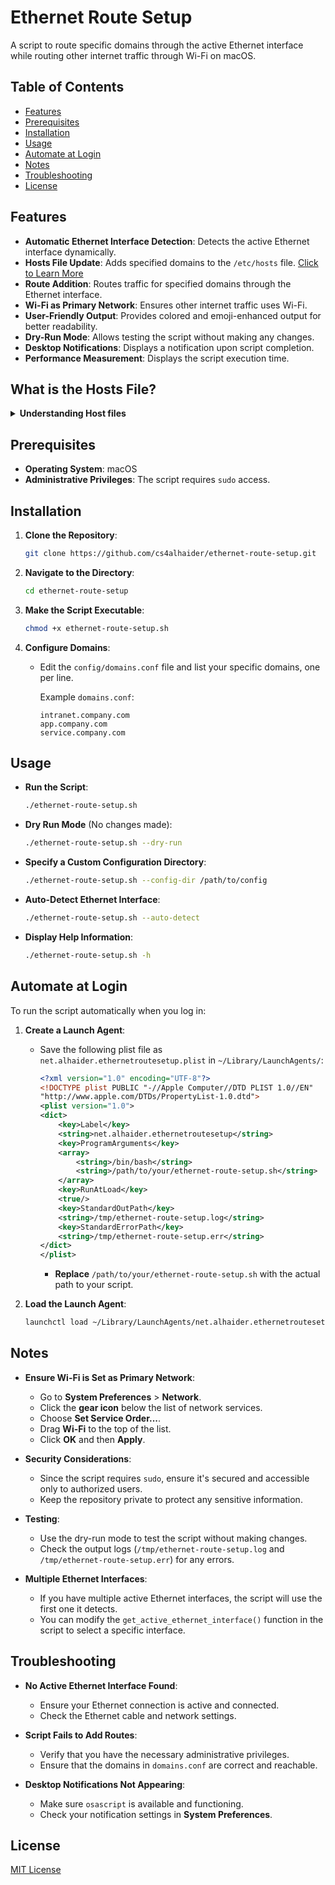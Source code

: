 
# Ethernet Route Setup

A script to route specific domains through the active Ethernet interface while routing other internet traffic through Wi-Fi on macOS.

## Table of Contents

- [Features](#features)
- [Prerequisites](#prerequisites)
- [Installation](#installation)
- [Usage](#usage)
- [Automate at Login](#automate-at-login)
- [Notes](#notes)
- [Troubleshooting](#troubleshooting)
- [License](#license)

## Features

- **Automatic Ethernet Interface Detection**: Detects the active Ethernet interface dynamically.
- **Hosts File Update**: Adds specified domains to the `/etc/hosts` file. [Click to Learn More](#what-is-the-hosts-file)
- **Route Addition**: Routes traffic for specified domains through the Ethernet interface.
- **Wi-Fi as Primary Network**: Ensures other internet traffic uses Wi-Fi.
- **User-Friendly Output**: Provides colored and emoji-enhanced output for better readability.
- **Dry-Run Mode**: Allows testing the script without making any changes.
- **Desktop Notifications**: Displays a notification upon script completion.
- **Performance Measurement**: Displays the script execution time.

## What is the Hosts File?

<details>
  <summary id="what-is-the-hosts-file"><strong>Understanding Host files</strong></summary>

  
  The **hosts file** is a plain text file on your computer that maps domain names (like `example.com`) to IP addresses. It serves as a local, manual way to control how your computer resolves certain domain names without relying on an external DNS (Domain Name System) server.

  In macOS and Linux systems, the hosts file is typically located at `/etc/hosts`. Windows has a similar file in a different location (`C:\Windows\System32\drivers\etc\hosts`).

  ### How the Hosts File Works

  When you type a domain name (like `example.com`) into your browser, your computer first checks the hosts file to see if there’s an IP address associated with it. If the domain is found in the hosts file, your computer will use the specified IP address instead of looking it up via a DNS server on the internet. 

  For example, if your hosts file has the following entry:

  ```
  192.168.1.10 example.com
  ```

  Then whenever you try to access `example.com`, your computer will go directly to `192.168.1.10`, ignoring the DNS lookup process.

  ### Why Use the Hosts File?

  The hosts file is often used for:

  - **Testing**: Developers can use it to test websites on local servers without modifying DNS records.
  - **Overriding DNS**: It allows for overriding DNS results for specific domains, which can be helpful in network setups.
  - **Blocking Sites**: Some users add entries in the hosts file to block certain domains by pointing them to a non-existent IP.

  ### How This Script Uses the Hosts File

  This script adds entries for specified company domains to the `/etc/hosts` file. This ensures that when your computer tries to access those domains, it routes the traffic to the specific IP addresses (typically internal addresses) set in the hosts file.

  For example, adding the following entry to `/etc/hosts`:

  ```
  10.0.0.5 intranet.company.com
  ```

  would make sure that every time `intranet.company.com` is accessed on your machine, it goes to the IP `10.0.0.5`, ensuring the connection is direct and bypasses external DNS lookups.
  <br><br>
</details>

## Prerequisites

- **Operating System**: macOS
- **Administrative Privileges**: The script requires `sudo` access.


## Installation

1. **Clone the Repository**:

   ```bash
   git clone https://github.com/cs4alhaider/ethernet-route-setup.git
   ```

2. **Navigate to the Directory**:

   ```bash
   cd ethernet-route-setup
   ```

3. **Make the Script Executable**:

   ```bash
   chmod +x ethernet-route-setup.sh
   ```

4. **Configure Domains**:

   - Edit the `config/domains.conf` file and list your specific domains, one per line.

     Example `domains.conf`:

     ```
     intranet.company.com
     app.company.com
     service.company.com
     ```

## Usage

- **Run the Script**:

  ```bash
  ./ethernet-route-setup.sh
  ```

- **Dry Run Mode** (No changes made):

  ```bash
  ./ethernet-route-setup.sh --dry-run
  ```

- **Specify a Custom Configuration Directory**:

  ```bash
  ./ethernet-route-setup.sh --config-dir /path/to/config
  ```

- **Auto-Detect Ethernet Interface**:

  ```bash
  ./ethernet-route-setup.sh --auto-detect
  ```

- **Display Help Information**:

  ```bash
  ./ethernet-route-setup.sh -h
  ```

## Automate at Login

To run the script automatically when you log in:

1. **Create a Launch Agent**:

   - Save the following plist file as `net.alhaider.ethernetroutesetup.plist` in `~/Library/LaunchAgents/`:

     ```xml
     <?xml version="1.0" encoding="UTF-8"?>
     <!DOCTYPE plist PUBLIC "-//Apple Computer//DTD PLIST 1.0//EN"
     "http://www.apple.com/DTDs/PropertyList-1.0.dtd">
     <plist version="1.0">
     <dict>
         <key>Label</key>
         <string>net.alhaider.ethernetroutesetup</string>
         <key>ProgramArguments</key>
         <array>
             <string>/bin/bash</string>
             <string>/path/to/your/ethernet-route-setup.sh</string>
         </array>
         <key>RunAtLoad</key>
         <true/>
         <key>StandardOutPath</key>
         <string>/tmp/ethernet-route-setup.log</string>
         <key>StandardErrorPath</key>
         <string>/tmp/ethernet-route-setup.err</string>
     </dict>
     </plist>
     ```

     - **Replace** `/path/to/your/ethernet-route-setup.sh` with the actual path to your script.

2. **Load the Launch Agent**:

   ```bash
   launchctl load ~/Library/LaunchAgents/net.alhaider.ethernetroutesetup.plist
   ```

## Notes

- **Ensure Wi-Fi is Set as Primary Network**:

  - Go to **System Preferences** > **Network**.
  - Click the **gear icon** below the list of network services.
  - Choose **Set Service Order...**.
  - Drag **Wi-Fi** to the top of the list.
  - Click **OK** and then **Apply**.

- **Security Considerations**:

  - Since the script requires `sudo`, ensure it's secured and accessible only to authorized users.
  - Keep the repository private to protect any sensitive information.

- **Testing**:

  - Use the dry-run mode to test the script without making changes.
  - Check the output logs (`/tmp/ethernet-route-setup.log` and `/tmp/ethernet-route-setup.err`) for any errors.

- **Multiple Ethernet Interfaces**:

  - If you have multiple active Ethernet interfaces, the script will use the first one it detects.
  - You can modify the `get_active_ethernet_interface()` function in the script to select a specific interface.

## Troubleshooting

- **No Active Ethernet Interface Found**:

  - Ensure your Ethernet connection is active and connected.
  - Check the Ethernet cable and network settings.

- **Script Fails to Add Routes**:

  - Verify that you have the necessary administrative privileges.
  - Ensure that the domains in `domains.conf` are correct and reachable.

- **Desktop Notifications Not Appearing**:

  - Make sure `osascript` is available and functioning.
  - Check your notification settings in **System Preferences**.

## License

[MIT License](LICENSE)
